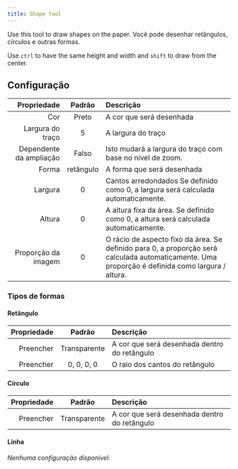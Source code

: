 ```yaml
---
title: Shape tool
---
```


Use this tool to draw shapes on the paper.
Você pode desenhar retângulos, círculos e outras formas.

Use `ctrl` to have the same height and width and `shift` to draw from the center.

## Configuração

|             Propriedade |   Padrão  | Descrição                                                                                                                                                                                        |
| ----------------------: | :-------: | :----------------------------------------------------------------------------------------------------------------------------------------------------------------------------------------------- |
|                     Cor |   Preto   | A cor que será desenhada                                                                                                                                                                         |
|        Largura do traço |     5     | A largura do traço                                                                                                                                                                               |
| Dependente da ampliação |   Falso   | Isto mudará a largura do traço com base no nível de zoom.                                                                                                                        |
|                   Forma | retângulo | A forma que será desenhada                                                                                                                                                                       |
|                 Largura |     0     | Cantos arredondados Se definido como 0, a largura será calculada automaticamente.                                                                                                |
|                  Altura |     0     | A altura fixa da área. Se definido como 0, a altura será calculada automaticamente.                                                                              |
|     Proporção da imagem |     0     | O rácio de aspecto fixo da área. Se definido para 0, a proporção será calculada automaticamente. Uma proporção é definida como largura / altura. |

### Tipos de formas

#### Retângulo

| Propriedade |    Padrão    | Descrição                                    |
| ----------: | :----------: | :------------------------------------------- |
|   Preencher | Transparente | A cor que será desenhada dentro do retângulo |
|   Preencher |  0, 0, 0, 0  | O raio dos cantos do retângulo               |

#### Círculo

| Propriedade |    Padrão    | Descrição                                    |
| ----------: | :----------: | :------------------------------------------- |
|   Preencher | Transparente | A cor que será desenhada dentro do retângulo |

#### Linha

_Nenhuma configuração disponível._
